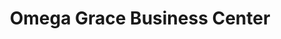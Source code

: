 ---
title: "Omega Grace Business Center"
url: /monrovia/omega-grace-business-center/
shop: electronics
---